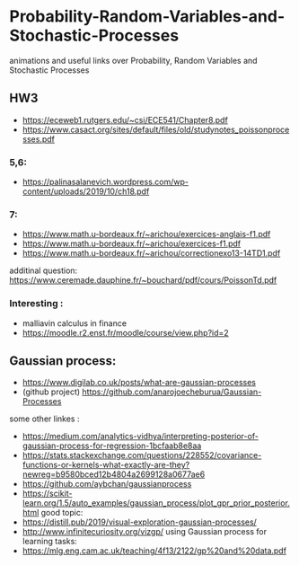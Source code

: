 # Probability-Random-Variables-and-Stochastic-Processes
 animations and useful links over Probability, Random Variables and Stochastic Processes

## HW3
- https://eceweb1.rutgers.edu/~csi/ECE541/Chapter8.pdf
- https://www.casact.org/sites/default/files/old/studynotes_poissonprocesses.pdf
  
### 5,6:
- https://palinasalanevich.wordpress.com/wp-content/uploads/2019/10/ch18.pdf

### 7:
- https://www.math.u-bordeaux.fr/~arichou/exercices-anglais-f1.pdf
- https://www.math.u-bordeaux.fr/~arichou/exercices-f1.pdf
- https://www.math.u-bordeaux.fr/~arichou/correctionexo13-14TD1.pdf
  
additinal question:
https://www.ceremade.dauphine.fr/~bouchard/pdf/cours/PoissonTd.pdf

### Interesting : 
- malliavin calculus in finance
- https://moodle.r2.enst.fr/moodle/course/view.php?id=2


## Gaussian process:
- https://www.digilab.co.uk/posts/what-are-gaussian-processes
- (github project) https://github.com/anarojoecheburua/Gaussian-Processes


some other linkes : 
- https://medium.com/analytics-vidhya/interpreting-posterior-of-gaussian-process-for-regression-1bcfaab8e8aa
- https://stats.stackexchange.com/questions/228552/covariance-functions-or-kernels-what-exactly-are-they?newreg=b9580bced12b4804a2699128a0677ae6
- https://github.com/aybchan/gaussianprocess
- https://scikit-learn.org/1.5/auto_examples/gaussian_process/plot_gpr_prior_posterior.html
good topic:
- https://distill.pub/2019/visual-exploration-gaussian-processes/
- http://www.infinitecuriosity.org/vizgp/
using Gaussian process for learning tasks:
- https://mlg.eng.cam.ac.uk/teaching/4f13/2122/gp%20and%20data.pdf
